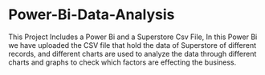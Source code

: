 # Power-Bi-Data-Analysis
This Project Includes a Power Bi and a Superstore Csv File, In this Power Bi we have uploaded the CSV file that hold the data of Superstore of different records, and different charts are used to analyze the data  through different charts and graphs to check which factors are effecting the business.  
